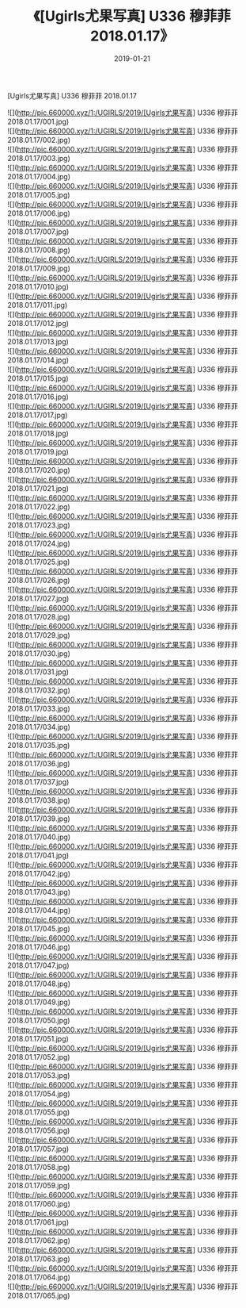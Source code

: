 ﻿---
layout: post
title:  《[Ugirls尤果写真] U336 穆菲菲 2018.01.17》
date:   2019-01-21
img: http://pic.660000.xyz/1:/UGIRLS/2019/[Ugirls尤果写真] U336 穆菲菲 2018.01.17/000.jpg
categories: [美女, 清纯, 唯美]
---

[Ugirls尤果写真] U336 穆菲菲 2018.01.17

 ![](http://pic.660000.xyz/1:/UGIRLS/2019/[Ugirls尤果写真] U336 穆菲菲 2018.01.17/001.jpg) <br>![](http://pic.660000.xyz/1:/UGIRLS/2019/[Ugirls尤果写真] U336 穆菲菲 2018.01.17/002.jpg) <br>![](http://pic.660000.xyz/1:/UGIRLS/2019/[Ugirls尤果写真] U336 穆菲菲 2018.01.17/003.jpg) <br>![](http://pic.660000.xyz/1:/UGIRLS/2019/[Ugirls尤果写真] U336 穆菲菲 2018.01.17/004.jpg) <br>![](http://pic.660000.xyz/1:/UGIRLS/2019/[Ugirls尤果写真] U336 穆菲菲 2018.01.17/005.jpg) <br>![](http://pic.660000.xyz/1:/UGIRLS/2019/[Ugirls尤果写真] U336 穆菲菲 2018.01.17/006.jpg) <br>![](http://pic.660000.xyz/1:/UGIRLS/2019/[Ugirls尤果写真] U336 穆菲菲 2018.01.17/007.jpg) <br>![](http://pic.660000.xyz/1:/UGIRLS/2019/[Ugirls尤果写真] U336 穆菲菲 2018.01.17/008.jpg) <br>![](http://pic.660000.xyz/1:/UGIRLS/2019/[Ugirls尤果写真] U336 穆菲菲 2018.01.17/009.jpg) <br>![](http://pic.660000.xyz/1:/UGIRLS/2019/[Ugirls尤果写真] U336 穆菲菲 2018.01.17/010.jpg) <br>![](http://pic.660000.xyz/1:/UGIRLS/2019/[Ugirls尤果写真] U336 穆菲菲 2018.01.17/011.jpg) <br>![](http://pic.660000.xyz/1:/UGIRLS/2019/[Ugirls尤果写真] U336 穆菲菲 2018.01.17/012.jpg) <br>![](http://pic.660000.xyz/1:/UGIRLS/2019/[Ugirls尤果写真] U336 穆菲菲 2018.01.17/013.jpg) <br>![](http://pic.660000.xyz/1:/UGIRLS/2019/[Ugirls尤果写真] U336 穆菲菲 2018.01.17/014.jpg) <br>![](http://pic.660000.xyz/1:/UGIRLS/2019/[Ugirls尤果写真] U336 穆菲菲 2018.01.17/015.jpg) <br>![](http://pic.660000.xyz/1:/UGIRLS/2019/[Ugirls尤果写真] U336 穆菲菲 2018.01.17/016.jpg) <br>![](http://pic.660000.xyz/1:/UGIRLS/2019/[Ugirls尤果写真] U336 穆菲菲 2018.01.17/017.jpg) <br>![](http://pic.660000.xyz/1:/UGIRLS/2019/[Ugirls尤果写真] U336 穆菲菲 2018.01.17/018.jpg) <br>![](http://pic.660000.xyz/1:/UGIRLS/2019/[Ugirls尤果写真] U336 穆菲菲 2018.01.17/019.jpg) <br>![](http://pic.660000.xyz/1:/UGIRLS/2019/[Ugirls尤果写真] U336 穆菲菲 2018.01.17/020.jpg) <br>![](http://pic.660000.xyz/1:/UGIRLS/2019/[Ugirls尤果写真] U336 穆菲菲 2018.01.17/021.jpg) <br>![](http://pic.660000.xyz/1:/UGIRLS/2019/[Ugirls尤果写真] U336 穆菲菲 2018.01.17/022.jpg) <br>![](http://pic.660000.xyz/1:/UGIRLS/2019/[Ugirls尤果写真] U336 穆菲菲 2018.01.17/023.jpg) <br>![](http://pic.660000.xyz/1:/UGIRLS/2019/[Ugirls尤果写真] U336 穆菲菲 2018.01.17/024.jpg) <br>![](http://pic.660000.xyz/1:/UGIRLS/2019/[Ugirls尤果写真] U336 穆菲菲 2018.01.17/025.jpg) <br>![](http://pic.660000.xyz/1:/UGIRLS/2019/[Ugirls尤果写真] U336 穆菲菲 2018.01.17/026.jpg) <br>![](http://pic.660000.xyz/1:/UGIRLS/2019/[Ugirls尤果写真] U336 穆菲菲 2018.01.17/027.jpg) <br>![](http://pic.660000.xyz/1:/UGIRLS/2019/[Ugirls尤果写真] U336 穆菲菲 2018.01.17/028.jpg) <br>![](http://pic.660000.xyz/1:/UGIRLS/2019/[Ugirls尤果写真] U336 穆菲菲 2018.01.17/029.jpg) <br>![](http://pic.660000.xyz/1:/UGIRLS/2019/[Ugirls尤果写真] U336 穆菲菲 2018.01.17/030.jpg) <br>![](http://pic.660000.xyz/1:/UGIRLS/2019/[Ugirls尤果写真] U336 穆菲菲 2018.01.17/031.jpg) <br>![](http://pic.660000.xyz/1:/UGIRLS/2019/[Ugirls尤果写真] U336 穆菲菲 2018.01.17/032.jpg) <br>![](http://pic.660000.xyz/1:/UGIRLS/2019/[Ugirls尤果写真] U336 穆菲菲 2018.01.17/033.jpg) <br>![](http://pic.660000.xyz/1:/UGIRLS/2019/[Ugirls尤果写真] U336 穆菲菲 2018.01.17/034.jpg) <br>![](http://pic.660000.xyz/1:/UGIRLS/2019/[Ugirls尤果写真] U336 穆菲菲 2018.01.17/035.jpg) <br>![](http://pic.660000.xyz/1:/UGIRLS/2019/[Ugirls尤果写真] U336 穆菲菲 2018.01.17/036.jpg) <br>![](http://pic.660000.xyz/1:/UGIRLS/2019/[Ugirls尤果写真] U336 穆菲菲 2018.01.17/037.jpg) <br>![](http://pic.660000.xyz/1:/UGIRLS/2019/[Ugirls尤果写真] U336 穆菲菲 2018.01.17/038.jpg) <br>![](http://pic.660000.xyz/1:/UGIRLS/2019/[Ugirls尤果写真] U336 穆菲菲 2018.01.17/039.jpg) <br>![](http://pic.660000.xyz/1:/UGIRLS/2019/[Ugirls尤果写真] U336 穆菲菲 2018.01.17/040.jpg) <br>![](http://pic.660000.xyz/1:/UGIRLS/2019/[Ugirls尤果写真] U336 穆菲菲 2018.01.17/041.jpg) <br>![](http://pic.660000.xyz/1:/UGIRLS/2019/[Ugirls尤果写真] U336 穆菲菲 2018.01.17/042.jpg) <br>![](http://pic.660000.xyz/1:/UGIRLS/2019/[Ugirls尤果写真] U336 穆菲菲 2018.01.17/043.jpg) <br>![](http://pic.660000.xyz/1:/UGIRLS/2019/[Ugirls尤果写真] U336 穆菲菲 2018.01.17/044.jpg) <br>![](http://pic.660000.xyz/1:/UGIRLS/2019/[Ugirls尤果写真] U336 穆菲菲 2018.01.17/045.jpg) <br>![](http://pic.660000.xyz/1:/UGIRLS/2019/[Ugirls尤果写真] U336 穆菲菲 2018.01.17/046.jpg) <br>![](http://pic.660000.xyz/1:/UGIRLS/2019/[Ugirls尤果写真] U336 穆菲菲 2018.01.17/047.jpg) <br>![](http://pic.660000.xyz/1:/UGIRLS/2019/[Ugirls尤果写真] U336 穆菲菲 2018.01.17/048.jpg) <br>![](http://pic.660000.xyz/1:/UGIRLS/2019/[Ugirls尤果写真] U336 穆菲菲 2018.01.17/049.jpg) <br>![](http://pic.660000.xyz/1:/UGIRLS/2019/[Ugirls尤果写真] U336 穆菲菲 2018.01.17/050.jpg) <br>![](http://pic.660000.xyz/1:/UGIRLS/2019/[Ugirls尤果写真] U336 穆菲菲 2018.01.17/051.jpg) <br>![](http://pic.660000.xyz/1:/UGIRLS/2019/[Ugirls尤果写真] U336 穆菲菲 2018.01.17/052.jpg) <br>![](http://pic.660000.xyz/1:/UGIRLS/2019/[Ugirls尤果写真] U336 穆菲菲 2018.01.17/053.jpg) <br>![](http://pic.660000.xyz/1:/UGIRLS/2019/[Ugirls尤果写真] U336 穆菲菲 2018.01.17/054.jpg) <br>![](http://pic.660000.xyz/1:/UGIRLS/2019/[Ugirls尤果写真] U336 穆菲菲 2018.01.17/055.jpg) <br>![](http://pic.660000.xyz/1:/UGIRLS/2019/[Ugirls尤果写真] U336 穆菲菲 2018.01.17/056.jpg) <br>![](http://pic.660000.xyz/1:/UGIRLS/2019/[Ugirls尤果写真] U336 穆菲菲 2018.01.17/057.jpg) <br>![](http://pic.660000.xyz/1:/UGIRLS/2019/[Ugirls尤果写真] U336 穆菲菲 2018.01.17/058.jpg) <br>![](http://pic.660000.xyz/1:/UGIRLS/2019/[Ugirls尤果写真] U336 穆菲菲 2018.01.17/059.jpg) <br>![](http://pic.660000.xyz/1:/UGIRLS/2019/[Ugirls尤果写真] U336 穆菲菲 2018.01.17/060.jpg) <br>![](http://pic.660000.xyz/1:/UGIRLS/2019/[Ugirls尤果写真] U336 穆菲菲 2018.01.17/061.jpg) <br>![](http://pic.660000.xyz/1:/UGIRLS/2019/[Ugirls尤果写真] U336 穆菲菲 2018.01.17/062.jpg) <br>![](http://pic.660000.xyz/1:/UGIRLS/2019/[Ugirls尤果写真] U336 穆菲菲 2018.01.17/063.jpg) <br>![](http://pic.660000.xyz/1:/UGIRLS/2019/[Ugirls尤果写真] U336 穆菲菲 2018.01.17/064.jpg) <br>![](http://pic.660000.xyz/1:/UGIRLS/2019/[Ugirls尤果写真] U336 穆菲菲 2018.01.17/065.jpg) <br>